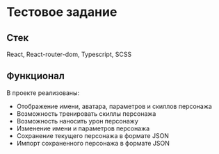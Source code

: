 # Тестовое задание
## Стек

React, React-router-dom, Typescript, SCSS

## Функционал

В проекте реализованы:

- Отображение имени, аватара, параметров и скиллов персонажа
- Возможность тренировать скиллы персонажа
- Возможность наносить урон персонажу
- Изменение имени и параметров персонажа
- Сохранение текущего персонажа в формате JSON
- Импорт сохраненного персонажа в формате JSON
